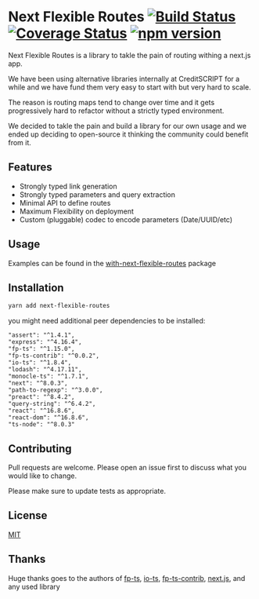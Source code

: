 # Next Flexible Routes [![Build Status](https://travis-ci.org/mikearnaldi/next-flexible-routes.svg?branch=master)](https://travis-ci.org/mikearnaldi/next-flexible-routes) [![Coverage Status](https://coveralls.io/repos/github/mikearnaldi/next-flexible-routes/badge.svg?branch=master)](https://coveralls.io/github/mikearnaldi/next-flexible-routes?branch=master) [![npm version](https://img.shields.io/npm/v/next-flexible-routes.svg?style=flat)](https://www.npmjs.com/package/next-flexible-routes) 
Next Flexible Routes is a library to takle the pain of routing withing a next.js app.

We have been using alternative libraries internally at CreditSCRIPT for a while and we have fund them very easy to start with but very hard to scale.

The reason is routing maps tend to change over time and it gets progressively hard to refactor without a strictly typed environment.

We decided to takle the pain and build a library for our own usage and we ended up deciding to open-source it thinking the community could benefit from it.

## Features
* Strongly typed link generation
* Strongly typed parameters and query extraction
* Minimal API to define routes
* Maximum Flexibility on deployment
* Custom (pluggable) codec to encode parameters (Date/UUID/etc)

## Usage
Examples can be found in the [with-next-flexible-routes](./packages/with-next-flexible-routes) package

## Installation
```bash
yarn add next-flexible-routes
```

you might need additional peer dependencies to be installed:
```
"assert": "^1.4.1",
"express": "^4.16.4",
"fp-ts": "^1.15.0",
"fp-ts-contrib": "^0.0.2",
"io-ts": "^1.8.4",
"lodash": "^4.17.11",
"monocle-ts": "^1.7.1",
"next": "^8.0.3",
"path-to-regexp": "^3.0.0",
"preact": "^8.4.2",
"query-string": "^6.4.2",
"react": "^16.8.6",
"react-dom": "^16.8.6",
"ts-node": "^8.0.3"
```

## Contributing
Pull requests are welcome. Please open an issue first to discuss what you would like to change.

Please make sure to update tests as appropriate.

## License
[MIT](https://choosealicense.com/licenses/mit/)

## Thanks
Huge thanks goes to the authors of [fp-ts](https://github.com/gcanti/fp-ts), [io-ts](https://github.com/gcanti/io-ts), [fp-ts-contrib](https://github.com/gcanti/fp-ts-contrib), [next.js](https://github.com/zeit/next.js/), and any used library